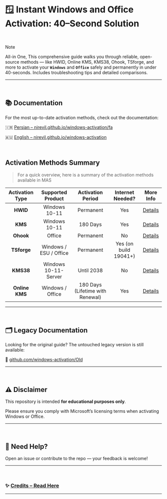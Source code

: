 # 🪟 Instant Windows and Office Activation: 40–Second Solution

<br/>

> [!NOTE]
> 
> All-in One, This comprehensive guide walks you through reliable, open-source methods — like HWID, Online KMS, KMS38, Ohook, TSforge, and more to activate your **`Windows`** and **`Office`** safely and permanently in under 40-seconds. Includes troubleshooting tips and detailed comparisons.

<hr/><br/>

## 📚 Documentation

For the most up-to-date activation methods, check out the documentation:

🇮🇷 [Persian – nirevil.github.io/windows-activation/fa][1]  

🇦🇺 [English – nirevil.github.io/windows-activation][2]

<br/>

## Activation Methods Summary 

> For a quick overview, here is a summary of the activation methods available in MAS

| **Activation Type** | **Supported Product** | **Activation Period**         | **Internet Needed?**  | **More Info** |
|:---------------:|:----------------------:|:--------------------------------:|:---------------------:|:-------------:|
|    **HWID**     | Windows 10-11          | Permanent                        | Yes                   | [Details][5]  |
|     **KMS**     | Windows 10-11          | 180 Days                         | Yes                   | [Details][6]  |
|    **Ohook**    | Office                 | Permanent                        | No                    | [Details][7]  |
|   **TSforge**   | Windows / ESU / Office | Permanent                        | Yes (on build 19041+) | [Details][8]  |
|    **KMS38**    | Windows 10-11-Server   | Until 2038                       | No                    | [Details][9]  |
| **Online KMS**  | Windows / Office       | 180 Days (Lifetime with Renewal) | Yes                   | [Details][10] |

<hr/><br/>

## 🗂️ Legacy Documentation

Looking for the original guide? The untouched legacy version is still available:

🧩 [github.com/windows-activation/Old][3]

<hr/><br/>

## ⚠️ Disclaimer

This repository is intended **for educational purposes only**.  

Please ensure you comply with Microsoft’s licensing terms when activating Windows or Office.

<hr/><br/>

## 🌠 Need Help?

Open an issue or contribute to the repo — your feedback is welcome!

<hr/><br/>

### ✨ [Credits – Read Here][4]

---

[1]: https://nirevil.github.io/windows-activation/fa/
[2]: https://nirevil.github.io/windows-activation/
[3]: https://github.com/NiREvil/windows-activation/tree/Old
[4]: https://NiREvil.github.io/windows-activation/wa/credits
[5]: https://nirevil.github.io/windows-activation/wa/#method-1-permanent-activation-with-hwid
[6]: https://nirevil.github.io/windows-activation/wa/kms
[7]: https://nirevil.github.io/windows-activation/wa/ohook
[8]: https://nirevil.github.io/windows-activation/wa/tsforge
[9]: https://nirevil.github.io/windows-activation/wa/kms38
[10]: https://nirevil.github.io/windows-activation/wa/online_kms
